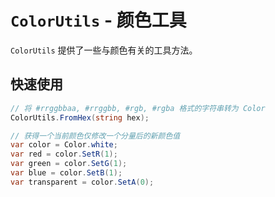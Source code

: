 # `ColorUtils` - 颜色工具

`ColorUtils` 提供了一些与颜色有关的工具方法。

## 快速使用

```C#
// 将 #rrggbbaa, #rrggbb, #rgb, #rgba 格式的字符串转为 Color
ColorUtils.FromHex(string hex);

// 获得一个当前颜色仅修改一个分量后的新颜色值
var color = Color.white;
var red = color.SetR(1);
var green = color.SetG(1);
var blue = color.SetB(1);
var transparent = color.SetA(0);
```